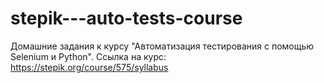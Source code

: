 # stepik---auto-tests-course
Домашние задания к курсу "Автоматизация тестирования с помощью Selenium и Python".
Ссылка на курс: https://stepik.org/course/575/syllabus
